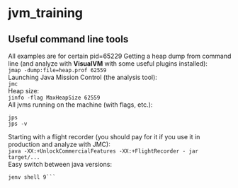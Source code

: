 # jvm_training
## Useful command line tools
All examples are for certain pid=65229
Getting a heap dump from command line (and analyze with <b>VisualVM</b> with some useful plugins installed):<br>
```jmap -dump:file=heap.prof 62559 ```<br>
Launching Java Mission Control (the analysis tool):<br>
```jmc```<br>
Heap size:<br>
```jinfo -flag MaxHeapSize 62559```<br>
All jvms running on the machine (with flags, etc.):
```
jps
jps -v
```
Starting with a flight recorder (you should pay for it if you use it in production and analyze with JMC):<br>
```java -XX:+UnlockCommercialFeatures -XX:+FlightRecorder - jar target/...```<br>
Easy switch between java versions:<br>
```jenv versions
jenv shell 9```
